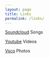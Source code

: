 ```yaml
---
layout: page
title: Links
permalink: /links/
---
```



 
 
 [Soundcloud](https://soundcloud.com/nicklevantis/) Songs

 [Youtube](https://youtube.com/nicklevantis/) Videos

  [Vsco](https://vsco.co/nicklevantis/images/1) Photos


